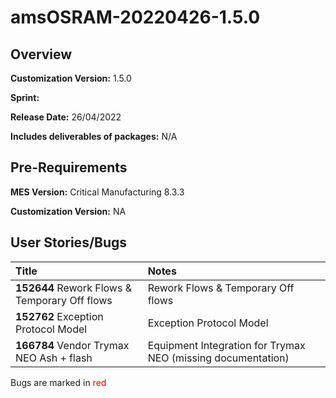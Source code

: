 ﻿# amsOSRAM-20220426-1.5.0

## Overview

**Customization Version:** 1.5.0

**Sprint:** 

**Release Date:** 26/04/2022

**Includes deliverables of packages:** N/A

## Pre-Requirements

**MES Version:** Critical Manufacturing 8.3.3

**Customization Version:** NA

## User Stories/Bugs

| Title        | Notes            |
| :----------- | :--------------- |
| **152644** Rework Flows & Temporary Off flows | Rework Flows &amp; Temporary Off flows |
| **152762** Exception Protocol Model | Exception Protocol Model |
| **166784** Vendor Trymax NEO  Ash + flash | Equipment Integration for Trymax NEO (missing documentation) |

Bugs are marked in <span style='color:red'>red</span>